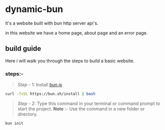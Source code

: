 # dynamic-bun

It's a website built with bun http server api's.

in this website we have a home page, about page and an error page.

## build guide

Here i will walk you through the steps to build a basic website.

### steps:-

> _Step_ - 1: Install [bun.js](https://bun.sh/)

```bash
curl -fsSL https://bun.sh/install | bash
```

> _Step_ - 2: Type this command in your terminal or command prompt to start the project.
> **Note** :- Use the command in a new folder or directory.

```bash
bun init
```
